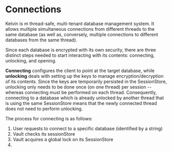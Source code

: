# Connections

Kelvin is m thread-safe, multi-tenant database management system. It allows multiple simultaneous connections from different threads to the same database (as well as, conversely, multiple connections to different databases from the same thread).

Since each database is encrypted with its own security, there are three distinct steps needed to start interacting with its contents: connecting, unlocking, and opening.

**Connecting** configures the client to point at the target database, while **unlocking** deals with setting up the keys to manage encryption/decryption of its contents. Since the keys are temporarily persisted in the SessionStore, unlocking only needs to be done once (on one thread) per session -- whereas connecting must be performed on each thread. Consequently, connecting to a database which is already unlocked by another thread that is using the same SessionStore means that the newly connected thread does not need to perform unlocking.

The process for connecting is as follows:

1. User requests to connect to a specific database (identified by a string)
2. Vault checks its sessionStore
2. Vault acquires a global lock on its SessionStore
3. 

